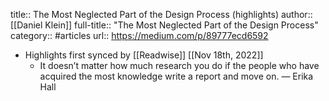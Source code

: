 title:: The Most Neglected Part of the Design Process (highlights)
author:: [[Daniel Klein]]
full-title:: "The Most Neglected Part of the Design Process"
category:: #articles
url:: https://medium.com/p/89777ecd6592

- Highlights first synced by [[Readwise]] [[Nov 18th, 2022]]
	- It doesn’t matter how much research you do if the people who have acquired the most knowledge write a report and move on. — Erika Hall